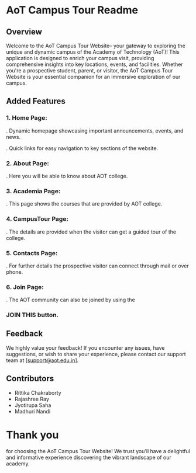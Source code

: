 # AoT Campus Tour Readme

## Overview

Welcome to the AoT Campus Tour Website– your gateway to exploring the unique and dynamic campus of the Academy of Technology (AoT)! This application is designed to enrich your campus visit, providing comprehensive insights into key locations, events, and facilities. Whether you're a prospective student, parent, or visitor, the AoT Campus Tour Website is your essential companion for an immersive exploration of our campus.

## Added Features

### 1. Home Page:
. Dynamic homepage showcasing important announcements, events, and news.

. Quick links for easy navigation to key sections of the website.

### 2. About Page:
. Here you will be able to know about AOT college.

### 3. Academia Page:
. This page shows the courses that are provided by AOT college.

### 4. CampusTour Page:
. The details are provided when the visitor can get a guided tour of the college.

### 5. Contacts Page:
. For further details the prospective visitor can connect through mail or over phone.

### 6. Join Page:
. The AOT community can also be joined by using the 
### JOIN THIS button. 

## Feedback

We highly value your feedback! If you encounter any issues, have suggestions, or wish to share your experience, please contact our support team at [support@aot.edu.in].

## Contributors

- Rittika Chakraborty
- Rajashree Ray
- Jyotirupa Saha
- Madhuri Nandi



# Thank you 
for choosing the AoT Campus Tour Website! We trust you'll have a delightful and informative experience discovering the vibrant landscape of our academy.
